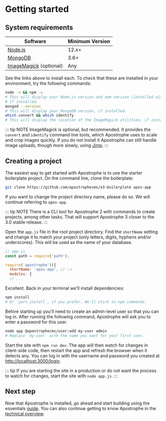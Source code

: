# Getting started

## System requirements

| Software | Minimum Version |
| ------------- | ------------- |
| [Node.js](https://nodejs.org/en/) | 12.x+ |
| [MongoDB](https://docs.mongodb.com/manual/administration/install-community/)  | 3.6+ |
| [ImageMagick](https://imagemagick.org/script/download.php#macosx) (optional) | Any |

See the links above to install each. To check that these are installed in your environment, try the following commands:

```bash
node -v && npm -v
# This will display your Node.js version and npm version (installed with Node),
# if installed.
mongod --version
# This will display your MongoDB version, if installed.
which convert && which identify
# This will display the location of the ImageMagick utilities, if installed.
```

::: tip NOTE
ImageMagick is optional, but recommended. It provides the `convert` and `identify` command line tools, which Apostrophe uses to scale and crop images quickly. If you do not install it Apostrophe can still handle image uploads, though more slowly, using [Jimp](https://www.npmjs.com/package/jimp).
:::

<!-- ## TODO: The Apostrophe CLI tool -->

## Creating a project

<!-- TODO: Update with CLI info when ready. -->
The easiest way to get started with Apostrophe is to use the starter boilerplate project. On the command line, clone the boilerplate:

```bash
git clone https://github.com/apostrophecms/a3-boilerplate apos-app
```

If you want to change the project directory name, please do so. We will continue referring to `apos-app`.

::: tip NOTE
There is a CLI tool for Apostrophe 2 with commands to create projects, among other tasks. That will support Apostrophe 3 closer to the 3.0 stable release.
:::

Open the `app.js` file in the root project directory. Find the `shortName` setting and change it to match your project (only letters, digits, hyphens and/or underscores). This will be used as the name of your database.

```javascript
// app.js
const path = require('path');

require('apostrophe')({
  shortName: 'apos-app', // 👈
  modules: {
  // ...
```

Excellent. Back in your terminal we'll install dependencies:

```bash
npm install
# Or `yarn install`, if you prefer. We'll stick to npm commands.
```

Before starting up you'll need to create an admin-level user so that you can log in. After running the following command, Apostrophe will ask you to enter a password for this user.

```bash
node app @apostrophecms/user:add my-user admin
# Replace `my-user` with the name you want for your first user.
```

Start the site with `npm run dev`. The app will then watch for changes in client-side code, then restart the app and refresh the browser when it detects any. You can log in with the username and password you created at [http://localhost:3000/login](http://localhost:3000/login).

::: tip
If you are starting the site in a production or do not want the process to watch for changes, start the site with `node app.js`.
:::

## Next step

Now that Apostrophe is installed, go ahead and start building using the essentials [guide](/guide/). You can also continue getting to know Apostrophe in the [technical overview](/getting-started/technical-overview.md).

